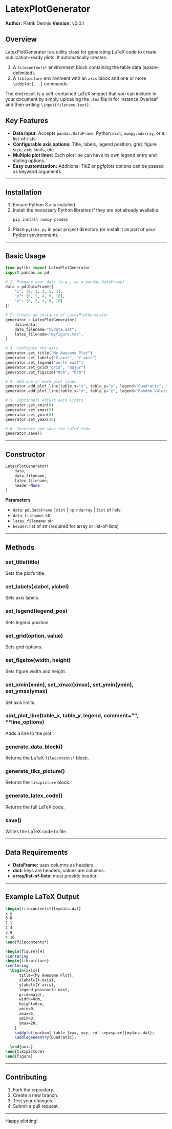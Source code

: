 # LatexPlotGenerator

**Author:** Patrik Dennis
**Version:** v0.0.1

## Overview

LatexPlotGenerator is a utility class for generating LaTeX code to create publication-ready plots. It automatically creates:

1. A `filecontents*` environment block containing the table data (space-delimited).  
2. A `tikzpicture` environment with an `axis` block and one or more `\addplot[...]` commands.

The end result is a self-contained LaTeX snippet that you can include in your document by simply uploading the `.tex` file in for instance Overleaf and then writing `\input{filename.text}`.

## Key Features

- **Data input:** Accepts `pandas.DataFrame`, Python `dict`, `numpy.ndarray`, or a list-of-lists.
- **Configurable axis options:** Title, labels, legend position, grid, figure size, axis limits, etc.
- **Multiple plot lines:** Each plot line can have its own legend entry and styling options.
- **Easy customization:** Additional TikZ or pgfplots options can be passed as keyword arguments.

---

## Installation

1. Ensure Python 3.x is installed.
2. Install the necessary Python libraries if they are not already available:
   ```bash
   pip install numpy pandas
   ```
3. Place `pytikz.py` in your project directory (or install it as part of your Python environment).

---

## Basic Usage

```python
from pytikz import LatexPlotGenerator
import pandas as pd

# 1. Prepare your data (e.g., as a pandas DataFrame)
data = pd.DataFrame({
    "x": [0, 1, 2, 3, 4],
    "y": [0, 1, 4, 9, 16],
    "z": [0, 2, 3, 6, 10]
})

# 2. Create an instance of LatexPlotGenerator
generator = LatexPlotGenerator(
    data=data,
    data_filename="mydata.dat",
    latex_filename="myfigure.tex",
)

# 3. Configure the axis
generator.set_title("My Awesome Plot")
generator.set_labels("X-axis", "Y-axis")
generator.set_legend("north east")
generator.set_grid("grid", "major")
generator.set_figsize("8cm", "6cm")

# 4. Add one or more plot lines
generator.add_plot_line(table_x="x", table_y="y", legend="Quadratic", mark="o")
generator.add_plot_line(table_x="x", table_y="z", legend="Random Values", mark="*", color="red", thick=True)

# 5. (Optional) Adjust axis limits
generator.set_xmin(0)
generator.set_xmax(5)
generator.set_ymin(0)
generator.set_ymax(20)

# 6. Generate and save the LaTeX code
generator.save()
```

---

## Constructor

```python
LatexPlotGenerator(
    data,
    data_filename,
    latex_filename,
    header=None
)
```

**Parameters**  
- `data`: `pd.DataFrame` | `dict` | `np.ndarray` | `list` of lists  
- `data_filename`: str  
- `latex_filename`: str  
- `header`: list of str (required for array or list-of-lists)

---

## Methods

### set_title(title)
Sets the plot’s title.

### set_labels(xlabel, ylabel)
Sets axis labels.

### set_legend(legend_pos)
Sets legend position.

### set_grid(option, value)
Sets grid options.

### set_figsize(width, height)
Sets figure width and height.

### set_xmin(xmin), set_xmax(xmax), set_ymin(ymin), set_ymax(ymax)
Set axis limits.

### add_plot_line(table_x, table_y, legend, comment="", **line_options)
Adds a line to the plot.

### generate_data_block()
Returns the LaTeX `filecontents*` block.

### generate_tikz_picture()
Returns the `tikzpicture` block.

### generate_latex_code()
Returns the full LaTeX code.

### save()
Writes the LaTeX code to file.

---

## Data Requirements

- **DataFrame:** uses columns as headers.
- **dict:** keys are headers, values are columns.
- **array/list-of-lists:** must provide header.

---

## Example LaTeX Output

```latex
\begin{filecontents*}{mydata.dat}
x y
0 0
1 1
2 4
3 9
4 16
\end{filecontents*}

\begin{figure}[H]
\centering
\begin{tikzpicture}
\centering
  \begin{axis}[
      title={My Awesome Plot},
      xlabel={X-axis},
      ylabel={Y-axis},
      legend pos=north east,
      grid=major,
      width=8cm,
      height=6cm,
      xmin=0,
      xmax=5,
      ymin=0,
      ymax=20,
    ]
    \addplot[mark=o] table [x=x, y=y, col sep=space]{mydata.dat};
    \addlegendentry{Quadratic};

  \end{axis}
\end{tikzpicture}
\end{figure}
```

---

## Contributing

1. Fork the repository.
2. Create a new branch.
3. Test your changes.
4. Submit a pull request.

---


Happy plotting!
